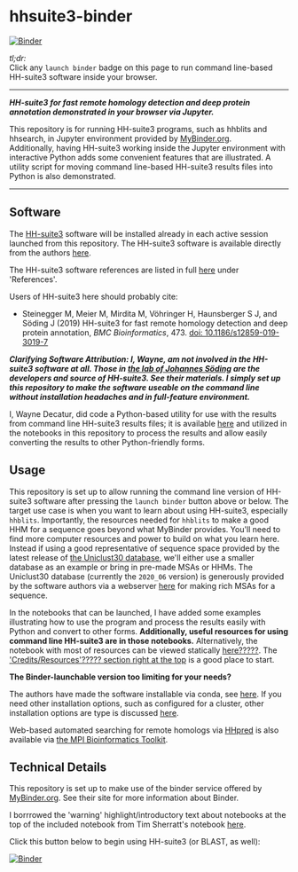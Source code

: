 # hhsuite3-binder

[![Binder](https://mybinder.org/badge_logo.svg)](https://mybinder.org/v2/gh/fomightez/hhsuite3-binder/main?filepath=index.ipynb)

*tl;dr:*  
Click any `launch binder` badge on this page to run command line-based HH-suite3 software inside your browser.

------

***HH-suite3 for fast remote homology detection and deep protein annotation demonstrated in your browser via Jupyter.***

This repository is for running HH-suite3 programs, such as hhblits and hhsearch, in Jupyter environment provided by [MyBinder.org](https://mybinder.org/).  
Additionally, having HH-suite3 working inside the Jupyter environment with interactive Python adds some convenient features that are illustrated. A utility script for moving command line-based HH-suite3 results files into Python is also demonstrated.  

-------

Software
--------

The [HH-suite3](https://github.com/soedinglab/hh-suite/wiki) software will be installed already in each active session launched from this repository. The HH-suite3 software is available directly from the authors [here](https://github.com/soedinglab/hh-suite).


The HH-suite3 software references are listed in full [here](https://github.com/soedinglab/hh-suite/wiki#user-guide) under 'References'.

Users of HH-suite3 here should probably cite:

- Steinegger M, Meier M, Mirdita M, Vöhringer H, Haunsberger S J, and Söding J (2019)
HH-suite3 for fast remote homology detection and deep protein annotation, *BMC Bioinformatics*, 473. [doi: 10.1186/s12859-019-3019-7](https://doi.org/10.1186/s12859-019-3019-7)


***Clarifying Software Attribution: I, Wayne, am not involved in the HH-suite3 software at all. Those in [the lab of Johannes Söding](https://www.mpibpc.mpg.de/soeding) are the developers and source of HH-suite3. See their materials. I simply set up this repository to make the software useable on the command line without installation headaches and in full-feature environment.***

I, Wayne Decatur, did code a Python-based utility for use with the results from command line HH-suite3 results files; it is available [here](https://github.com/fomightez/sequencework/tree/main/hhsuite3-utilities) and utilized in the notebooks in this repository to process the results and allow easily converting the results to other Python-friendly forms.

Usage
-----

This repository is set up to allow running the command line version of HH-suite3 software after pressing the `launch binder` button above or below. The target use case is when you want to learn about using HH-suite3, especially `hhblits`. Importantly, the resources needed for `hhblits` to make a good HHM for a sequence goes beyond what MyBinder provides. You'll need to find more computer resources and power to build on what you learn here. Instead if using a good representative of sequence space provided by the latest release of [the Uniclust30 database](https://uniclust.mmseqs.com/), we'll either use a smaller database as an example or bring in pre-made MSAs or HHMs. The Uniclust30 database (currently the `2020_06` version) is generously provided by the software authors via a webserver [here](https://toolkit.tuebingen.mpg.de/tools/hhblits) for making rich MSAs for a sequence.

In the notebooks that can be launched, I have added some examples illustrating how to use the program and process the results easily with Python and convert to other forms. **Additionally, useful resources for using command line HH-suite3 are in those notebooks.** Alternatively, the notebook with most of resources can be viewed statically [here?????](?????). The ['Credits/Resources'????? section right at the top](?????) is a good place to start.

**The Binder-launchable version too limiting for your needs?**

The authors have made the software installable via conda, see [here](https://anaconda.org/bioconda/hhsuite).  If you need other installation options, such as configured for a cluster, other installation options are type is discussed [here](https://github.com/soedinglab/hh-suite/wiki#installation-of-the-hhsuite-and-its-databases).

Web-based automated searching for remote homologs via [HHpred](https://toolkit.tuebingen.mpg.de/tools/hhpred) is also available via [the MPI Bioinformatics Toolkit](https://toolkit.tuebingen.mpg.de/). 


Technical Details
-----------------

This repository is set up to make use of the binder service offered by [MyBinder.org](https://mybinder.org/). See their site for more information about Binder.

I borrrowed the 'warning' highlight/introductory text about notebooks at the top of the included notebook from Tim Sherratt's notebook [here](https://github.com/GLAM-Workbench/te-papa-api/blob/main/Exploring-the-Te-Papa-collection-API.ipynb).

Click this button below to begin using HH-suite3 (or BLAST, as well):

[![Binder](https://mybinder.org/badge_logo.svg)](https://mybinder.org/v2/gh/fomightez/hhsuite3-binder/main?filepath=index.ipynb)
